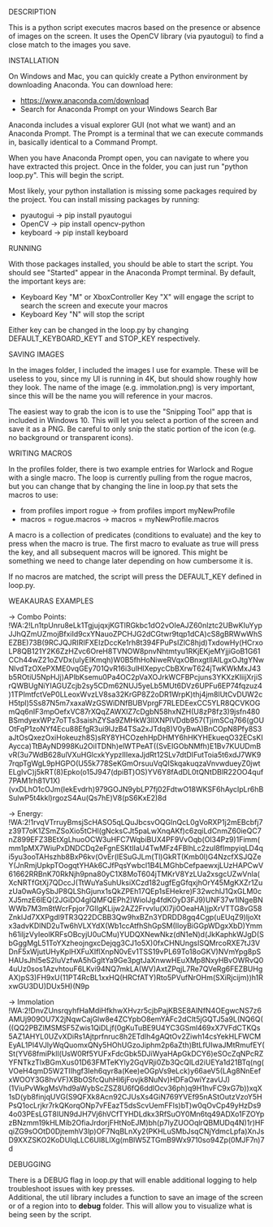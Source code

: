DESCRIPTION

This is a python script executes macros based on the presence or absence of images on the screen.  It uses the OpenCV
library (via pyautogui) to find a close match to the images you save.

INSTALLATION

On Windows and Mac, you can quickly create a Python environment by downloading Anaconda.  You can download here:
- https://www.anaconda.com/download
- Search for Anaconda Prompt on your Windows Search Bar

Anaconda includes a visual explorer GUI (not what we want) and an Anaconda Prompt.  The Prompt is a terminal that we can
execute commands in, basically identical to a Command Prompt.

When you have Anaconda Prompt open, you can navigate to where you have extracted this project.  Once in the folder, you can
just run "python loop.py".  This will begin the script.

Most likely, your python installation is missing some packages required by the project.  You can install missing packages by
running:

- pyautogui -> pip install pyautogui
- OpenCV -> pip install opencv-python
- keyboard -> pip install keyboard

RUNNING

With those packages installed, you should be able to start the script.  You should see "Started" appear in the Anaconda Prompt
terminal.  By default, the important keys are:
- Keyboard Key "M" or XboxController Key "X" will engage the script to search the screen and execute your macros
- Keyboard Key "N" will stop the script

Either key can be changed in the loop.py by changing DEFAULT_KEYBOARD_KEYT and STOP_KEY respectively.

SAVING IMAGES

In the images folder, I included the images I use for example.  These will be useless to you, since my UI is running in 4K, but should show roughly how they look.  The name of the image (e.g. immolation.png) is very important, since this will be the name you will reference in your macros.

The easiest way to grab the icon is to use the "Snipping Tool" app that is included in Windows 10.  This will let you select a portion of the screen and save it as a PNG.  Be careful to only snip the static portion of the icon (e.g. no background or transparent icons).

WRITING MACROS

In the profiles folder, there is two example entries for Warlock and Rogue with a single macro.  The loop is currently pulling from the rogue macros, but you can change that by changing the line in loop.py that sets the macros to use:

- from profiles import rogue -> from profiles import myNewProfile
- macros = rogue.macros -> macros = myNewProfile.macros

A macro is a collection of predicates (conditions to evaluate) and the key to press when the macro is true.  The first macro to evaluate as true will press the key, and all subsequent macros will be ignored.  This might be something we need to change later depending on how cumbersome it is.

If no macros are matched, the script will press the DEFAULT_KEY defined in loop.py.

WEAKAURAS EXAMPLES

-> Combo Points:
!WA:2!Ln1tpUnru8eLk1TgjujqxjKGTlRGkbc1dO2vOIeAJZ60nlztc2UBwKIuYypJJhQZmUZmojBfxiId9cxYNauoZPCHJG2dCGtwr9tqp1dCA)cS8gBRWwWhSEZBE)73B(9RCJQJRIRIFXEIzDccKe1rh8t394FPuPsIZlC8hjd)TxdowHy(HCrxoLP8QB121Y2K6ZzHZvc6OreH8TVNOW8pnvNhtmtyu1RKjEKjeMYjjiGoB1G61CCh44wZ21oZVDx(uIyEIKmqh)W0B5fhHoNiweRVqxOBnxgtIIAILgxOJtgYNwNlvdTzOXePXME0vqGEy701QvR16i3uIHlXepycCbBXrwT624jTwKWkMxJ43b5ROtiU5NpHJj)APlbKsemu0Pa4OC2pVaXOJrkWCFBPcjuns3YKXzKliijXrjiSrQWBUgNiYIAGUZcjb2sy5CDm62NUJ5yeLb5MUt6DVz6UPFu6EP74fqzuz4)1TPImtfctVeP0LLeoxWvzLV8sa32KrGP8Z2oDR1WrpK)thj4jm8lUtCvDUW2cH5tpl)5Ss87N5m7xaxaWzGSWiDNfBUBVprgF7RLEDEexCC5YLR8QCVKOGmQq6nIF3mpOefxVC87rXQqZAWXlZ7cDgbN58hxNZH(U8zP8fz3)9jsfn480BSmdyexWPz7oTTs3saishZYSa9ZMHkW3IIXNPIVDdb957(TjimSCq766(gOUOtFqP1zoNYf4Ecu88EfgR3ui9lJzB4TSa2xJTdq8)V0yBwA)BnCOpN8Pfy8S3aJtOsQxezOxiHokeuzh8S)sRY8YHCOzehHpDHMY6hHKYHEkueqO32ECsKIAycca)TtBAyND998Ku2OiITDNh)elWTPeAT((SvEIGObNMfh)E1Bv7KUUDmBvR(3u7WdB628ulVXuHGlcxkYypzIIIexaJjdRt12SLv7dtDIFutToia5t6xdJ7WK97rqpTgWgL9pHGPO(U55k778SeKGmOrsuuVqQISkqakuqzaVnvwdueyZ0jwtELglvC)j5kRT(8)Epko(o15J947(dpiBT)OS)YV6Y8fAdDL0tQNtDBlR22OO4quf7PAM1rh81V1X)(vxDLhO1cOJm(IekEvdrh)979GOJN9ybLP7fj02FdtwO18WKSF6hAycIpLr6hBSulwP5t4kkl)rgozS4Au(Qs7hE)V8(pS6KxE2)8d

-> Energy:
!WA:2!1rvqVTrruyBmsjScHASO5qLQuJbcsvOQGlnQcL0gVoRXP1j2mEBcbfj7z39T7oK1ZSmZSoXio5tCHl(gNcksCJt5paLwXnqAKf)c6zqiLdCnmZ60ieQC7nZ899EFZ3BEtXgLhuoOCW3uHFC7WqbiBUX4PF9VvOqb(Ol34Pz9)1Fimm(mm1pMX7WiuPxDNDCDq2eFgnESKtIIaU4TwMFz4FBlhLc2zuI8fImpyiqLD4qi5yu3ooTAHszhb8BxP6kv(OvEr(IESuGJLm(Tl)GkRT(Kmb0l)G4NzcfXSJQZeY(JnRmjUpkpTOogqtYHAk6CJfPqsYwbcl1B4LMGhbCefpaewxjLUzHAPCwV61662RRBnK70RkNjh9pna80yC1X8MoT604jTMKrV8YzLUa2xsgcUZwVnla(XcNRTfGtXj7QDccJ(TtWuYaSuhUksiXCzd182ugfEgGfqxjhOrY45MgKXZr1ZuzUa0wAGySbJP8QLShGjunx1sQkZPEh17QEp1sEHekre)F32wchlJ1QxGLM0cXJ5mzE6lEQ(2JGiDO4glQMFQEPh2)WiolJg4fdKOyD3FJ9)UNF37w1lNgeBNWWb7M3m8tWcrFpjor7GlIgKLijw2AZ2Frvvlu(Xl7ji0OeaHA)jpXrVTTG8vG58ZnklJd7XXPgdl9TR3Q22DCBB3Qw9hxBZn3YDRDD8gq4Cgp(uEUqZ9)ljoXtx3advKDlND2uTw6hVLXYdX(Wb1ccAtfhShGpSM(IloyBiGGpWDgxXbD)Ymmh61iljzVyIeolKRFsOBcyjU0uCMu)YUDQXNewNkz(dN1eN)d(JkKaphkWJgD(SbGggMgL51ToYXzheojngxcDejqg3CJ1o5X)0fxCHNUngsISQMrcoRXE7tJ3VDnF5xWjutUHyKplHXFuXIflXnpN0vEv1TSS19vPL69To18oGKV)NVmYpg8pSHAUsJhI5eS2luVzfwA5hGgItYa9Ge3pgtJaXnwwHEuXMp8NxyHBvOWRvQ04uUz0sos1AzvhtouF6LKvi94NQ7mkLA(WV)AxtZPqjL7Re7QVeRg6FEZBUHgAX)pS3)FH9xU(11PT4RcBL1xxHQ(HRCfATY)Rto5PVufNrOHm(SXiRjcijm))h1RxwGU3DU)DUx5H)(N9p

-> Immolation
!WA:2!DnvZUnsrqyhfHaMdiHfkhwXHvzr5cjbPajKBSE8AlNfN4OEgwcNS7z6AMUj909OU7X2jNqwCajGlw8e4ZCYpbO8emYAFc2dCIt5jGQTJ5a9L(NQ6Q(((QQ2PBZIMSMSF5Zwis1QiDLjf(0gKuTuBE9U4YC3GSml469xX7VFdCTKQs5AZ1AHYL0UZvXDiRs1Ajtprfnruc8h2ETdlh4gAQtOv2Ziwh14csYekHLFWCMEyAL1Pl4VJlyWqQuomxQNy5HOhUGzoJiphm2p6aZth)BtLfUIwaJMtRmufEY(St(YV68fmiPkll(UsW0Rf5YUFxFdcGbk5DJiWyaHApGkDCY6)eSOcZqNPcRZYFNTkzTlxBGmXus01D63FMTeKYly2GqVRji0Zb3QcQlLd2iUEYa1d21BTq(ng(VOeH4qmD5W2TIIhgf3Ieh6qyr8a(Kee)eOGpVs9eLck)y66aeV5(LAg8NnEefxWOOY3G8hvVF)XBbOSfcQuhHI6jFovjk8NuNv)HDFaOwiYzavUJ)(1ViuPvWkgMsVhd9aWybScZSZ8U6fQ6ddlOcv36ph)q9H1hvFC9xG7b))xqX1sD(yb8finjqUVG(S9QFXk8Acn92CJUsXs4GiN769YVEf95nAStOutzVzoY5HPsQ1ocLrjkr7rkQKorqONp7vFEazT5dsScvUemFFls)bT)w0qOvCp49yHzDs94o03PEsLGT8IUN9dJH7Vj6hVCfTYHDLdkx3RfSuOY0Mn6tq49ADXo1FZOYpzBNzmm19kHLMib2OfiaJrdorjFHtNoEJM)bh(p7lyZUOOqlrQBMUDq4N)1r)HFqiZG9sOOtD0DjtemhV3lp)OF7NqBLnXy2(PKHLuSMbJsqCNjYdmcLpfa)XnJsD9XXZSKO2KoDUIqLLC6Ul8LlXg(mBlW5ZTGmB9Wx9710so94Zp(0MJF7n)7d

DEBUGGING

There is a DEBUG flag in loop.py that will enable additional logging to help troubleshoot issues with key presses.  
Additional, the util library includes a function to save an image of the screen or of a region into to __debug__ folder.
This will allow you to visualize what is being seen by the script.